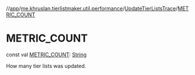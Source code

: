 //[app](../../../index.md)/[me.khruslan.tierlistmaker.util.performance](../index.md)/[UpdateTierListsTrace](index.md)/[METRIC_COUNT](-m-e-t-r-i-c_-c-o-u-n-t.md)

# METRIC_COUNT

const val [METRIC_COUNT](-m-e-t-r-i-c_-c-o-u-n-t.md): [String](https://kotlinlang.org/api/latest/jvm/stdlib/kotlin/-string/index.html)

How many tier lists was updated.
